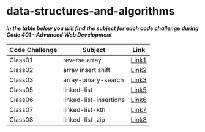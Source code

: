 # data-structures-and-algorithms


***in the table below you will find the subject for each code challenge during Code 401 - Advanced Web Development***



| **Code Challenge** | **Subject**   | **Link**                                                                                   |
|--------------------|-----------|-----------------------------------------------------------------------------------------|
| Class01            |   reverse array    | [Link1](https://mohammad-alshish.github.io/data-structures-and-algorithms/array-reverse/array-reverse)
| Class02            |    array insert shift  | [Link2](https://mohammad-alshish.github.io/data-structures-and-algorithms/array-insert-shift/array-insert-shift)
| Class03            |    array-binary-search  | [Link3](https://mohammad-alshish.github.io/data-structures-and-algorithms/array-binary-search/array-binary-search)
| Class05            |    linked-list  | [Link5](https://mohammad-alshish.github.io/data-structures-and-algorithms/linked_list/linked_list)
| Class06            |    linked-list-insertions  | [Link6](https://mohammad-alshish.github.io/data-structures-and-algorithms/linked-list-insertions/linked-list-insertions)
| Class07            |   linked-list-kth  | [Link7](https://mohammad-alshish.github.io/data-structures-and-algorithms/linked-list-kth/linked-list-kth)
| Class08            |   linked-list-zip  | [Link8](https://mohammad-alshish.github.io/data-structures-and-algorithms/linked_list_zip/linked-list-zip)

